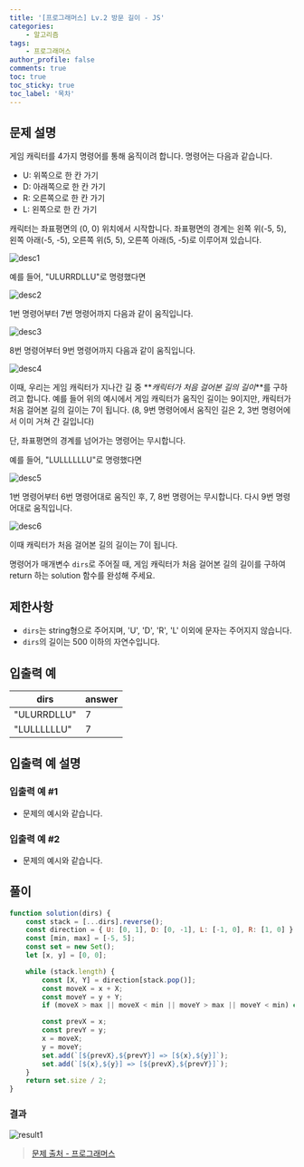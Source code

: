 ```yaml
---
title: '[프로그래머스] Lv.2 방문 길이 - JS'
categories:
    - 알고리즘
tags:
    - 프로그래머스
author_profile: false
comments: true
toc: true
toc_sticky: true
toc_label: '목차'
---
```


## 문제 설명

게임 캐릭터를 4가지 명령어를 통해 움직이려 합니다. 명령어는 다음과 같습니다.

-   U: 위쪽으로 한 칸 가기
-   D: 아래쪽으로 한 칸 가기
-   R: 오른쪽으로 한 칸 가기
-   L: 왼쪽으로 한 칸 가기

캐릭터는 좌표평면의 (0, 0) 위치에서 시작합니다. 좌표평면의 경계는 왼쪽 위(-5, 5), 왼쪽 아래(-5, -5), 오른쪽 위(5, 5), 오른쪽 아래(5, -5)로 이루어져 있습니다.

![desc1](/assets/images/2024/01/04/algorithm-118-desc1.png)

예를 들어, "ULURRDLLU"로 명령했다면

![desc2](/assets/images/2024/01/04/algorithm-118-desc2.png)

1번 명령어부터 7번 명령어까지 다음과 같이 움직입니다.

![desc3](/assets/images/2024/01/04/algorithm-118-desc3.png)

8번 명령어부터 9번 명령어까지 다음과 같이 움직입니다.

![desc4](/assets/images/2024/01/04/algorithm-118-desc4.png)

이때, 우리는 게임 캐릭터가 지나간 길 중 **_캐릭터가 처음 걸어본 길의 길이_**를 구하려고 합니다. 예를 들어 위의 예시에서 게임 캐릭터가 움직인 길이는 9이지만, 캐릭터가 처음 걸어본 길의 길이는 7이 됩니다. (8, 9번 명령어에서 움직인 길은 2, 3번 명령어에서 이미 거쳐 간 길입니다)

단, 좌표평면의 경계를 넘어가는 명령어는 무시합니다.

예를 들어, "LULLLLLLU"로 명령했다면

![desc5](/assets/images/2024/01/04/algorithm-118-desc5.png)

1번 명령어부터 6번 명령어대로 움직인 후, 7, 8번 명령어는 무시합니다. 다시 9번 명령어대로 움직입니다.

![desc6](/assets/images/2024/01/04/algorithm-118-desc6.png)

이때 캐릭터가 처음 걸어본 길의 길이는 7이 됩니다.

명령어가 매개변수 `dirs`로 주어질 때, 게임 캐릭터가 처음 걸어본 길의 길이를 구하여 return 하는 solution 함수를 완성해 주세요.

## 제한사항

-   `dirs`는 string형으로 주어지며, 'U', 'D', 'R', 'L' 이외에 문자는 주어지지 않습니다.
-   `dirs`의 길이는 500 이하의 자연수입니다.

## 입출력 예

| dirs        | answer |
| ----------- | ------ |
| "ULURRDLLU" | 7      |
| "LULLLLLLU" | 7      |

## 입출력 예 설명

### 입출력 예 #1

-   문제의 예시와 같습니다.

### 입출력 예 #2

-   문제의 예시와 같습니다.

## 풀이

```javascript
function solution(dirs) {
    const stack = [...dirs].reverse();
    const direction = { U: [0, 1], D: [0, -1], L: [-1, 0], R: [1, 0] };
    const [min, max] = [-5, 5];
    const set = new Set();
    let [x, y] = [0, 0];

    while (stack.length) {
        const [X, Y] = direction[stack.pop()];
        const moveX = x + X;
        const moveY = y + Y;
        if (moveX > max || moveX < min || moveY > max || moveY < min) continue;

        const prevX = x;
        const prevY = y;
        x = moveX;
        y = moveY;
        set.add(`[${prevX},${prevY}] => [${x},${y}]`);
        set.add(`[${x},${y}] => [${prevX},${prevY}]`);
    }
    return set.size / 2;
}
```

### 결과

![result1](/assets/images/2024/01/04/algorithm-118-result1.png)

> [문제 출처 - 프로그래머스](https://school.programmers.co.kr/learn/courses/30/lessons/49994)
